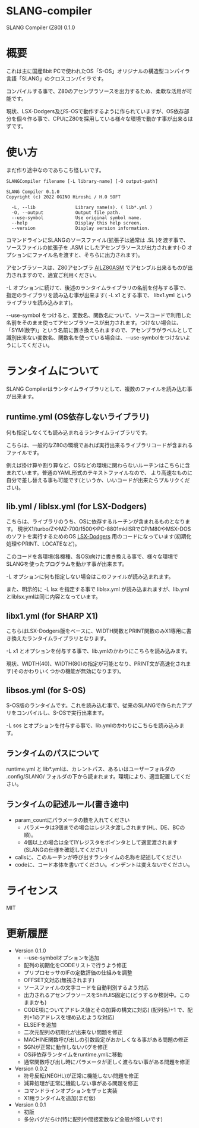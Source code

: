 # SLANG-compiler
SLANG Compiler (Z80) 0.1.0

# 概要

これは主に国産8bit PCで使われたOS「S-OS」オリジナルの構造型コンパイラ言語「SLANG」のクロスコンパイラです。

コンパイルする事で、Z80のアセンブラソースを出力するため、柔軟な活用が可能です。

現状、LSX-Dodgers及びS-OSで動作するように作られていますが、OS依存部分を個々作る事で、CPUにZ80を採用している様々な環境で動かす事が出来るはずです。

# 使い方

まだ作り途中なのであちこち怪しいです。

```
SLANGCompiler filename [-L library-name] [-O output-path]

SLANG Compiler 0.1.0
Copyright (c) 2022 OGINO Hiroshi / H.O SOFT

  -L, --lib               Library name(s). ( lib*.yml )
  -O, --output            Output file path.
  --use-symbol            Use original symbol name.
  --help                  Display this help screen.
  --version               Display version information.
```

コマンドラインにSLANGのソースファイル(拡張子は通常は .SL )を渡す事で、ソースファイルの拡張子を .ASM にしたアセンブラソースが出力されます(-O オプションにファイル名を渡すと、そちらに出力されます)。

アセンブラソースは、Z80アセンブラ [AILZ80ASM](https://github.com/AILight/AILZ80ASM) でアセンブル出来るものが出力されますので、適宜ご利用ください。

-L オプションに続けて、後述のランタイムライブラリの名前を付与する事で、指定のライブラリを読み込む事が出来ます( -L x1 とする事で、 libx1.yml というライブラリを読み込みます)。

--use-symbol をつけると、変数名、関数名について、ソースコードで利用した名前をそのまま使ってアセンブラソースが出力されます。つけない場合は、「SYM(数字)」という名前に置き換えられますので、アセンブラがラベルとして識別出来ない変数名、関数名を使っている場合は、--use-symbolをつけないようにしてください。

# ランタイムについて

SLANG Compilerはランタイムライブラリとして、複数のファイルを読み込む事が出来ます。

## runtime.yml (OS依存しないライブラリ)
何も指定しなくても読み込まれるランタイムライブラリです。

こちらは、一般的なZ80の環境であれば実行出来るライブラリコードが含まれるファイルです。

例えば掛け算や割り算など、OSなどの環境に関わらないルーチンはこちらに含まれています。普通のYAML形式のテキストファイルなので、
より高速なものに自分で差し替える事も可能です(というか、いいコードが出来たらプルリクください)。

##  lib.yml / liblsx.yml (for LSX-Dodgers)
こちらは、ライブラリのうち、OSに依存するルーチンが含まれるものとなります。
現状X1/turbo/ZやMZ-700/1500やPC-8801mkIISRでCP/M80やMSX-DOSのソフトを実行するためのOS [LSX-Dodgers](https://github.com/tablacus/LSX-Dodgers) 用のコードになっています(初期化処理やPRINT、LOCATEなど)。

このコードを各環境(各機種、各OS)向けに書き換える事で、様々な環境でSLANGを使ったプログラムを動かす事が出来ます。

-L オプションに何も指定しない場合はこのファイルが読み込まれます。

また、明示的に -L lsx を指定する事で liblsx.yml が読み込まれますが、lib.ymlとliblsx.ymlは同じ内容となっています。

## libx1.yml (for SHARP X1)
こちらはLSX-Dodgers版をベースに、WIDTH関数とPRINT関数のみX1専用に書き換えたランタイムライブラリとなります。

-L x1 とオプションを付与する事で、lib.ymlのかわりにこちらを読み込みます。

現状、WIDTH(40)、WIDTH(80)の指定が可能となり、PRINT文が高速化されます(そのかわりいくつかの機能が無効になります)。

## libsos.yml (for S-OS)
S-OS版のランタイムです。これを読み込む事で、従来のSLANGで作られたアプリをコンパイルし、S-OSで実行出来ます。

-L sos とオプションを付与する事で、lib.ymlのかわりにこちらを読み込みます。


## ランタイムのパスについて
runtime.yml と lib*.ymlは、カレントパス、あるいはユーザーフォルダの .config/SLANG/ フォルダの下から読まれます。環境により、適宜配置してください。

## ランタイムの記述ルール(書き途中)

- param_countにパラメータの数を入れてください
  - パラメータは3個までの場合はレジスタ渡しされます(HL、DE、BCの順)。
  - 4個以上の場合は全てIYレジスタをポインタとして適宜渡されます(SLANGの仕様を確認してください)
- callsに、このルーチンが呼び出すランタイムの名称を記述してください
- codeに、コード本体を書いてください。インデントは変えないでください。

# ライセンス
MIT

# 更新履歴
- Version 0.1.0
  - --use-symbolオプションを追加
  - 配列の初期化をCODEリストで行うよう修正
  - プリプロセッサのIFの定数評価の仕組みを調整
  - OFFSET文対応(無視されます)
  - ソースファイルの文字コードを自動判別するよう対応
  - 出力されるアセンブラソースをShiftJIS固定に(どうするか検討中。このままかも)
  - CODE項についてアドレス値とその加算の構文に対応( (配列名)+1 で、配列+1のアドレスを埋め込むような対応)
  - ELSEIFを追加
  - 二次元配列の初期化が出来ない問題を修正
  - MACHINE関数呼び出しの引数設定がおかしくなる事がある問題の修正
  - SGNが正常に動作しないバグを修正
  - OS非依存ランタイムをruntime.ymlに移動
  - 通常関数呼び出し時にパラメータが正しく渡らない事がある問題を修正 
- Version 0.0.2
  - 符号反転(NEGHL)が正常に機能しない問題を修正
  - 減算処理が正常に機能しない事がある問題を修正
  - コマンドラインオプションをザッと実装
  - X1用ランタイムを追加(まだ仮)
- Version 0.0.1
  - 初版
  - 多分バグだらけ(特に配列や間接変数など全般が怪しいです)
